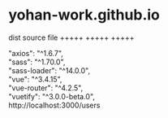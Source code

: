 # yohan-work.github.io

dist source file
+++++
+++++
+++++

"axios": "^1.6.7", <br>
"sass": "^1.70.0",<br>
"sass-loader": "^14.0.0",<br>
"vue": "^3.4.15",<br>
"vue-router": "^4.2.5",<br>
"vuetify": "^3.0.0-beta.0",<br>
http://localhost:3000/users
